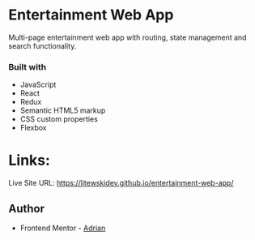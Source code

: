 
# Entertainment Web App
Multi-page entertainment web app with routing, state management and search functionality.


### Built with

- JavaScript
- React
- Redux
- Semantic HTML5 markup
- CSS custom properties
- Flexbox


# Links:

Live Site URL: https://litewskidev.github.io/entertainment-web-app/


## Author

- Frontend Mentor - [Adrian](https://www.frontendmentor.io/profile/litewskidev)
